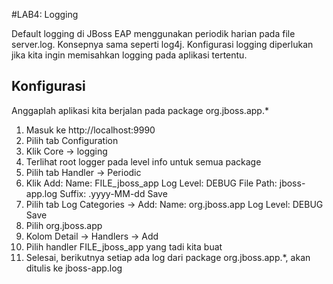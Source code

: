 #LAB4: Logging

Default logging di JBoss EAP menggunakan periodik harian pada file server.log. Konsepnya sama seperti log4j.
Konfigurasi logging diperlukan jika kita ingin memisahkan logging pada aplikasi tertentu.


Konfigurasi
---------------------------------

Anggaplah aplikasi kita berjalan pada package org.jboss.app.*
1.  Masuk ke http://localhost:9990
2.  Pilih tab Configuration
3.  Klik Core -> logging
4.  Terlihat root logger pada level info untuk semua package
5.  Pilih tab Handler -> Periodic
6.  Klik Add:
    Name: FILE_jboss_app
    Log Level: DEBUG
    File Path: jboss-app.log
    Suffix: .yyyy-MM-dd
    Save
7.  Pilih tab Log Categories -> Add:
    Name: org.jboss.app
    Log Level: DEBUG
    Save
8.  Pilih org.jboss.app
9.  Kolom Detail -> Handlers -> Add
10. Pilih handler FILE_jboss_app yang tadi kita buat
11. Selesai, berikutnya setiap ada log dari package org.jboss.app.*, akan ditulis ke jboss-app.log
